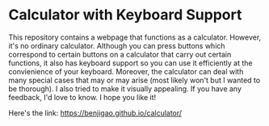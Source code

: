 # Calculator with Keyboard Support

This repository contains a webpage that functions as a calculator. However, it's no ordinary calculator. Although you can press buttons which correspond to certain buttons on a calculator that carry out certain functions, it also has keyboard support so you can use it efficiently at the convienience of your keyboard. Moreover, the calculator can deal with many special cases that may or may arise (most likely won't but I wanted to be thorough). I also tried to make it visually appealing. If you have any feedback, I'd love to know. I hope you like it!

Here's the link: https://benjigao.github.io/calculator/
